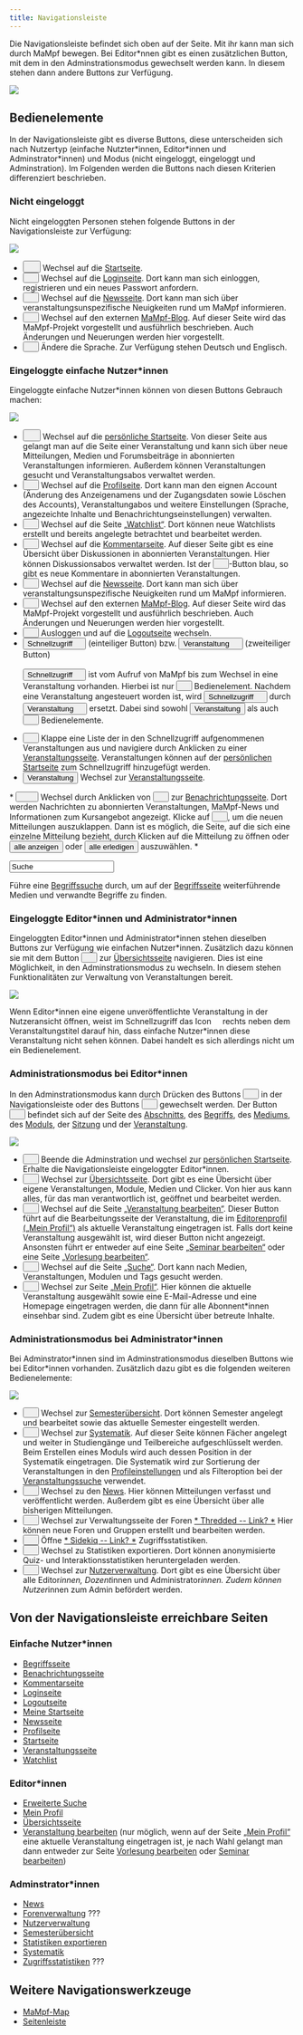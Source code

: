 ```yaml
---
title: Navigationsleiste
---
```

Die Navigationsleiste befindet sich oben auf der Seite. Mit ihr kann man sich durch MaMpf bewegen. Bei Editor\*nnen gibt es einen zusätzlichen Button, mit dem in den Adminstrationsmodus gewechselt werden kann. In diesem stehen dann andere Buttons zur Verfügung.

![](/img/Lektionen_navbar.png)

## Bedienelemente
In der Navigationsleiste gibt es diverse Buttons, diese unterscheiden sich nach Nutzertyp (einfache Nutzter\*innen, Editor\*innen und Adminstrator\*innen) und Modus (nicht eingeloggt, eingeloggt und Adminstration). Im Folgenden werden die Buttons nach diesen Kriterien differenziert beschrieben.

### Nicht eingeloggt
Nicht eingeloggten Personen stehen folgende Buttons in der Navigationsleiste zur Verfügung:

![](/img/navbar_logged_out.png)

* <button name="button"><a href="/mampf/de/mampf-pages/home-page" target="_self"><img src="https://media.githubusercontent.com/media/MaMpf-HD/mampf/docs/docs/static/img/mampf-logo.png" height="15"/></a></button> Wechsel auf die <a href="/mampf/de/mampf-pages/home-page" target="_self">Startseite</a>.
* <button name="button"><a href="/mampf/de/mampf-pages/login" target="_self"><img src="https://media.githubusercontent.com/media/MaMpf-HD/mampf/docs/docs/static/img/sign-in-alt-solid.png" height="12"/></a></button> Wechsel auf die <a href="/mampf/de/mampf-pages/login" target="_self">Loginseite</a>. Dort kann man sich einloggen, registrieren und ein neues Passwort anfordern.
* <button name="button"><a href="/mampf/de/mampf-pages/news" target="_self"><img src="https://media.githubusercontent.com/media/MaMpf-HD/mampf/docs/docs/static/img/newspaper-regular.png" height="12"/></a></button> Wechsel auf die <a href="/mampf/de/mampf-pages/news" target="_self">Newsseite</a>. Dort kann man sich über veranstaltungsunspezifische Neuigkeiten rund um MaMpf informieren.
* <button name="button"><a href="https://mampf.blog/" target="_self"><img src="https://media.githubusercontent.com/media/MaMpf-HD/mampf/docs/docs/static/img/blog-solid.png" height="12"/></a></button> Wechsel auf den externen <a href="https://mampf.blog/" target="_self">MaMpf-Blog</a>. Auf dieser Seite wird das MaMpf-Projekt vorgestellt und ausführlich beschrieben. Auch Änderungen und Neuerungen werden hier vorgestellt.
* <button name="button"><img src="https://media.githubusercontent.com/media/MaMpf-HD/mampf/docs/docs/static/img/language-solid.png" height="12"/></button> Ändere die Sprache. Zur Verfügung stehen Deutsch und Englisch.

### Eingeloggte einfache Nutzer*innen
Eingeloggte einfache Nutzer\*innen können von diesen Buttons Gebrauch machen:

![](/img/navbar_generic.png)

* <button name="button"><a href="/mampf/de/mampf-pages/my-home-page" target="_self"><img src="https://media.githubusercontent.com/media/MaMpf-HD/mampf/docs/docs/static/img/mampf-logo.png" height="15"/></a></button> Wechsel auf die <a href="/mampf/de/mampf-pages/my-home-page" target="_self">persönliche Startseite</a>. Von dieser Seite aus gelangt man auf die Seite einer Veranstaltung und kann sich über neue Mitteilungen, Medien und Forumsbeiträge in abonnierten Veranstaltungen informieren. Außerdem können Veranstaltungen gesucht und Veranstaltungsabos verwaltet werden.
* <button name="button"><a href="/mampf/de/mampf-pages/profile" target="_self"><img src="https://media.githubusercontent.com/media/MaMpf-HD/mampf/docs/docs/static/img/user-cog-solid.png" height="12"/></a></button> Wechsel auf die <a href="/mampf/de/mampf-pages/profile" target="_self">Profilseite</a>. Dort kann man den eignen Account (Änderung des Anzeigenamens und der Zugangsdaten sowie Löschen des Accounts), Veranstaltungabos und weitere Einstellungen (Sprache, angezeichte Inhalte und Benachrichtungseinstellungen) verwalten.
* <button name="button"><a href="/mampf/de/mampf-pages/watchlist" target="_self"><img src="https://media.githubusercontent.com/media/MaMpf-HD/mampf/docs/docs/static/img/list-solid.png" height="12"/></a></button> Wechsel auf die Seite <a href="/mampf/de/mampf-pages/watchlist" target="_self">„Watchlist“</a>. Dort können neue Watchlists erstellt und bereits angelegte betrachtet und bearbeitet werden.
* <button name="button"><a href="/mampf/de/mampf-pages/comments" target="_self"><img src="https://media.githubusercontent.com/media/MaMpf-HD/mampf/docs/docs/static/img/comments-regular.png" height="12"/></a></button> Wechsel auf die <a href="/mampf/de/mampf-pages/comments" target="_self">Kommentarseite</a>. Auf dieser Seite gibt es eine Übersicht über Diskussionen in abonnierten Veranstaltungen. Hier können Diskussionsabos verwaltet werden. Ist der <button name="button"><img src="https://media.githubusercontent.com/media/MaMpf-HD/mampf/docs/docs/static/img/comments-regular-blue.png" height="12"/></button>-Button blau, so gibt es neue Kommentare in abonnierten Veranstaltungen.
* <button name="button"><a href="/mampf/de/mampf-pages/news" target="_self"><img src="https://media.githubusercontent.com/media/MaMpf-HD/mampf/docs/docs/static/img/newspaper-regular.png" height="12"/></a></button> Wechsel auf die <a href="/mampf/de/mampf-pages/news" target="_self">Newsseite</a>. Dort kann man sich über veranstaltungsunspezifische Neuigkeiten rund um MaMpf informieren.
* <button name="button"><a href="https://mampf.blog/" target="_self"><img src="https://media.githubusercontent.com/media/MaMpf-HD/mampf/docs/docs/static/img/blog-solid.png" height="12"/></a></button> Wechsel auf den externen <a href="https://mampf.blog/" target="_self">MaMpf-Blog</a>. Auf dieser Seite wird das MaMpf-Projekt vorgestellt und ausführlich beschrieben. Auch Änderungen und Neuerungen werden hier vorgestellt.
* <button name="button"><a href="/mampf/de/mampf-pages/logout" target="_self"><img src="https://media.githubusercontent.com/media/MaMpf-HD/mampf/docs/docs/static/img/sign-out-alt-solid.png" height="12"/></a></button> Ausloggen und auf die <a href="/mampf/de/mampf-pages/logout" target="_self">Logoutseite</a> wechseln.
* <button name="button">Schnellzugriff <img src="https://media.githubusercontent.com/media/MaMpf-HD/mampf/docs/docs/static/img/arrow-drop-down.png" height="12"/></button>   (einteiliger Button) bzw. <button name="button">Veranstaltung <img src="https://media.githubusercontent.com/media/MaMpf-HD/mampf/docs/docs/static/img/arrow-drop-down.png" height="12"/></button> (zweiteiliger Button) <br></br>
<button name="button">Schnellzugriff <img src="https://media.githubusercontent.com/media/MaMpf-HD/mampf/docs/docs/static/img/arrow-drop-down.png" height="12"/></button> ist vom Aufruf von MaMpf bis zum Wechsel in eine Veranstaltung vorhanden. Hierbei ist nur <button name="button"><img src="https://media.githubusercontent.com/media/MaMpf-HD/mampf/docs/docs/static/img/arrow-drop-down.png" height="12"/></button> Bedienelement. Nachdem eine Veranstaltung angesteuert worden ist, wird <button name="button">Schnellzugriff <img src="https://media.githubusercontent.com/media/MaMpf-HD/mampf/docs/docs/static/img/arrow-drop-down.png" height="12"/></button> durch <button name="button">Veranstaltung <img src="https://media.githubusercontent.com/media/MaMpf-HD/mampf/docs/docs/static/img/arrow-drop-down.png" height="12"/></button> ersetzt. Dabei sind sowohl <button name="button">Veranstaltung</button> als auch <button name="button"><img src="https://media.githubusercontent.com/media/MaMpf-HD/mampf/docs/docs/static/img/arrow-drop-down.png" height="12"/></button> Bedienelemente.
<ul>
 <li> <button name="button"><img src="https://media.githubusercontent.com/media/MaMpf-HD/mampf/docs/docs/static/img/arrow-drop-down.png" height="12"/></button> Klappe eine Liste der in den Schnellzugriff aufgenommenen Veranstaltungen aus und navigiere durch Anklicken zu einer <a href="/mampf/de/mampf-pages/event-series" target="_self">Veranstaltungsseite</a>. Veranstaltungen können auf der <a href="/mampf/de/mampf-pages/my-home-page" target="_self">persönlichen Startseite</a> zum Schnellzugriff hinzugefügt werden.</li>
 <li> <a href="/mampf/de/mampf-pages/event-series" target="_self"><button name="button">Veranstaltung</button></a> Wechsel zur <a href="/mampf/de/mampf-pages/event-series" target="_self">Veranstaltungsseite</a>.</li>
</ul>
* <a href="/mampf/de/mampf-pages/notifications" target="_self"><button name="button"><img src="https://media.githubusercontent.com/media/MaMpf-HD/mampf/docs/docs/static/img/bell-regular.png" height="12"/><img src="https://media.githubusercontent.com/media/MaMpf-HD/mampf/docs/docs/static/img/arrow-drop-down.png" height="12"/></button></a> Wechsel durch Anklicken von <a href="/mampf/de/mampf-pages/notifications" target="_self"><button name="button"><img src="https://media.githubusercontent.com/media/MaMpf-HD/mampf/docs/docs/static/img/bell-regular.png" height="12"/></button></a> zur <a href="/mampf/de/mampf-pages/notifications" target="_self">Benachrichtungsseite</a>. Dort werden Nachrichten zu abonnierten Veranstaltungen, MaMpf-News und Informationen zum Kursangebot angezeigt. Klicke auf <button name="button"><img src="https://media.githubusercontent.com/media/MaMpf-HD/mampf/docs/docs/static/img/arrow-drop-down.png" height="12"/></button>, um die neuen Mitteilungen auszuklappen. Dann ist es möglich, die Seite, auf die sich eine einzelne Mitteilung bezieht, durch Klicken auf die Mitteilung zu öffnen oder <a href="/mampf/de/mampf-pages/notifications" target="_self"><button name="button">alle anzeigen</button></a> oder <button name="button">alle erledigen</button> auszuwählen.
* <form><p><label for="fname"></label><input type="text" id="fname" name="fname" value="Suche"></input></p></form> Führe eine <a href="/mampf/de/mampf-pages/search-results" target="_self">Begriffssuche</a> durch, um auf der <a href="/mampf/de/mampf-pages/tag" target="_self">Begriffsseite</a> weiterführende Medien und verwandte Begriffe zu finden.

### Eingeloggte Editor\*innen und Administrator\*innen

Eingeloggten Editor\*innen und Administrator\*innen stehen dieselben Buttons zur Verfügung wie einfachen Nutzer\*innen. Zusätzlich dazu können sie mit dem Button <a href="/mampf/de/mampf-pages/ed-overview" target="_self"><button name="button"><img src="https://media.githubusercontent.com/media/MaMpf-HD/mampf/docs/docs/static/img/tools-solid.png" height="12"/></button></a> zur <a href="/mampf/de/mampf-pages/ed-overview" target="_self">Übersichtsseite</a> navigieren. Dies ist eine Möglichkeit, in den Adminstrationsmodus zu wechseln. In diesem stehen Funktionalitäten zur Verwaltung von Veranstaltungen bereit.

![](/img/navbar_ed.png)

Wenn Editor\*innen eine eigene unveröffentlichte Veranstaltung in der Nutzeransicht öffnen, weist im Schnellzugriff das Icon <img src="https://media.githubusercontent.com/media/MaMpf-HD/mampf/docs/docs/static/img/eye-slash-solid-red.png" height="12"/> rechts neben dem Veranstaltungstitel darauf hin, dass einfache Nutzer\*innen diese Veranstaltung nicht sehen können. Dabei handelt es sich allerdings nicht um ein Bedienelement.

### Administrationsmodus bei Editor\*innen

In den Adminstrationsmodus kann durch Drücken des Buttons <button name="button"><img src="https://media.githubusercontent.com/media/MaMpf-HD/mampf/docs/docs/static/img/tools-solid.png" height="12"/></button> in der Navigationsleiste oder des Buttons <button name="button"><img src="https://media.githubusercontent.com/media/MaMpf-HD/mampf/docs/docs/static/img/edit-regular.png" height="12"/></button> gewechselt werden. Der Button <button name="button"><img src="https://media.githubusercontent.com/media/MaMpf-HD/mampf/docs/docs/static/img/edit-regular.png" height="12"/></button> befindet sich auf der Seite des [Abschnitts](section), des [Begriffs](tag), des [Mediums](medium), des [Moduls](module), der [Sitzung](session) und der [Veranstaltung](event-series.md).

![](/img/navbar_ed_ad.png)

* <a href="/mampf/de/mampf-pages/my-home-page" target="_self"><button name="button"><img src="https://media.githubusercontent.com/media/MaMpf-HD/mampf/docs/docs/static/img/mampf-logo.png" height="12"/></button></a> Beende die Adminstration und wechsel zur <a href="/mampf/de/mampf-pages/my-home-page" target="_self">persönlichen Startseite</a>. Erhalte die Navigationsleiste eingeloggter Editor*innen.
* <a href="/mampf/de/mampf-pages/ed-overview" target="_self"><button name="button"><img src="https://media.githubusercontent.com/media/MaMpf-HD/mampf/docs/docs/static/img/home-solid.png" height="12"/></button></a> Wechsel zur <a href="/mampf/de/mampf-pages/ed-overview" target="_self">Übersichtsseite</a>. Dort gibt es eine Übersicht über eigene Veranstaltungen, Module, Medien und Clicker. Von hier aus kann alles, für das man verantwortlich ist, geöffnet und bearbeitet werden.
* <a href="/mampf/de/mampf-pages/ed-edit-event-series" target="_self"><button name="button"><img src="https://media.githubusercontent.com/media/MaMpf-HD/mampf/docs/docs/static/img/chalkboard-user-solid.png" height="12"/></button></a> Wechsel auf die Seite <a href="/mampf/de/mampf-pages/ed-edit-event-series" target="_self">„Veranstaltung bearbeiten“</a>. Dieser Button führt auf die Bearbeitungsseite der Veranstaltung, die im <a href="/mampf/de/mampf-pages/ed-profile" target="_self">Editorenprofil („Mein Profil“)</a> als aktuelle Veranstaltung eingetragen ist. Falls dort keine Veranstaltung ausgewählt ist, wird dieser Button nicht angezeigt. Ansonsten führt er entweder auf eine Seite <a href="/mampf/de/mampf-pages/ed-edit-seminar" target="_self">„Seminar bearbeiten“</a> oder eine Seite <a href="/mampf/de/mampf-pages/ed-edit-lecture" target="_self">„Vorlesung bearbeiten“</a>.
* <a href="/mampf/de/mampf-pages/ed-search-extended" target="_self"><button name="button"><img src="https://media.githubusercontent.com/media/MaMpf-HD/mampf/docs/docs/static/img/magnifying-glass-solid.png" height="12"/></button></a> Wechsel auf die Seite <a href="/mampf/de/mampf-pages/ed-search-extended" target="_self">„Suche“</a>. Dort kann nach Medien, Veranstaltungen, Modulen und Tags gesucht werden.
* <a href="/mampf/de/mampf-pages/ed-profile" target="_self"><button name="button"><img src="https://media.githubusercontent.com/media/MaMpf-HD/mampf/docs/docs/static/img/user-solid.png" height="12"/></button></a>  Wechsel zur Seite <a href="/mampf/de/mampf-pages/ed-profile" target="_self">„Mein Profil“</a>. Hier können die aktuelle Veranstaltung ausgewählt sowie eine E-Mail-Adresse und eine Homepage eingetragen werden, die dann für alle Abonnent*innen einsehbar sind. Zudem gibt es eine Übersicht über betreute Inhalte.

### Administrationsmodus bei Administrator\*innen
Bei Adminstrator\*innen sind im Adminstrationsmodus dieselben Buttons wie bei Editor\*innen vorhanden. Zusätzlich dazu gibt es die folgenden weiteren Bedienelemente:

![](/img/navbar_ad_ad.png)

* <a href="/mampf/de/mampf-pages/ad-semester-overview" target="_self"><button name="button"><img src="https://media.githubusercontent.com/media/MaMpf-HD/mampf/docs/docs/static/img/calendar-alt-regular.png" height="12"/></button></a> Wechsel zur <a href="/mampf/de/mampf-pages/ad-semester-overview" target="_self">Semesterübersicht</a>. Dort können Semester angelegt und bearbeitet sowie das aktuelle Semester eingestellt werden.
* <a href="/mampf/de/mampf-pages/ad-systematics" target="_self"><button name="button"><img src="https://media.githubusercontent.com/media/MaMpf-HD/mampf/docs/docs/static/img/clipboard-list-solid.png" height="12"/></button></a> Wechsel zur <a href="/mampf/de/mampf-pages/ad-systematics" target="_self">Systematik</a>. Auf dieser Seite können Fächer angelegt und weiter in Studiengänge und Teilbereiche aufgeschlüsselt werden. Beim Erstellen eines Moduls wird auch dessen Position in der Systematik eingetragen. Die Systematik wird zur Sortierung der Veranstaltungen in den <a href="/mampf/de/mampf-pages/profile" target="_self">Profileinstellungen</a> und als Filteroption bei der <a href="/mampf/de/mampf-pages/ed-search-extended" target="_self">Veranstaltungssuche</a> verwendet.
* <a href="/mampf/de/mampf-pages/ad-news" target="_self"><button name="button"><img src="https://media.githubusercontent.com/media/MaMpf-HD/mampf/docs/docs/static/img/newspaper-regular.png" height="12"/></button></a> Wechsel zu den <a href="/mampf/de/mampf-pages/ad-news" target="_self">News</a>. Hier können Mitteilungen verfasst und veröffentlicht werden. Außerdem gibt es eine Übersicht über alle bisherigen Mitteilungen.
* <button name="button"><img src="https://media.githubusercontent.com/media/MaMpf-HD/mampf/docs/docs/static/img/comment-alt-solid.png" height="12"/></button> Wechsel zur Verwaltungsseite der Foren <a href="https://github.com/thredded/thredded" target="_self">* Thredded -- Link? *</a> Hier können neue Foren und Gruppen erstellt und bearbeiten werden.
* <button name="button"><img src="https://media.githubusercontent.com/media/MaMpf-HD/mampf/docs/docs/static/img/chart-line-solid.png" height="12"/></button> Öffne <a href="https://sidekiq.org/" target="_self">* Sidekiq -- Link? *</a> Zugriffsstatistiken.
* <button name="button"><img src="https://media.githubusercontent.com/media/MaMpf-HD/mampf/docs/docs/static/img/download-solid.png" height="12"/></button> Wechsel zu Statistiken exportieren. Dort können anonymisierte Quiz- und Interaktionsstatistiken heruntergeladen werden.
* <a href="/mampf/de/mampf-pages/ad-manage-users" target="_self"><button name="button"><img src="https://media.githubusercontent.com/media/MaMpf-HD/mampf/docs/docs/static/img/users-cog-solid-1.png" height="12"/></button></a> Wechsel zur <a href="/mampf/de/mampf-pages/ad-manage-users" target="_self">Nutzerverwaltung</a>. Dort gibt es eine Übersicht über alle Editor*innen, Dozent*innen und Administrator*innen. Zudem können Nutzer*innen zum Admin befördert werden.

## Von der Navigationsleiste erreichbare Seiten
### Einfache Nutzer\*innen
* [Begriffsseite](tag.md)
* [Benachrichtungsseite](notifications.md)
* [Kommentarseite](comments.md)
* [Loginseite](login.md)
* [Logoutseite](logout.md)
* [Meine Startseite](my-home-page.md)
* [Newsseite](news.md)
* [Profilseite](profile.md)
* [Startseite](home-page.md)
* [Veranstaltungsseite](event-series.md)
* [Watchlist](watchlist)

### Editor\*innen
* [Erweiterte Suche](ed-search-extended)
* [Mein Profil](ed-profile)
* [Übersichtsseite](ed-overview)
* [Veranstaltung bearbeiten](ed-edit-event-series) (nur möglich, wenn auf der Seite [„Mein Profil“](ed-profile) eine aktuelle Veranstaltung eingetragen ist, je nach Wahl gelangt man dann entweder zur Seite [Vorlesung bearbeiten](ed-edit-lecture) oder [Seminar bearbeiten](ed-edit-seminar))

### Adminstrator\*innen
* [News](ad-news)
* [Forenverwaltung](ad-manage-forums) ???
* [Nutzerverwaltung](ad-manage-users)
* [Semesterübersicht](ad-semester-overview)
* [Statistiken exportieren](ad-export-stats)
* [Systematik](ad-systematics)
* [Zugriffsstatistiken](ad-stats) ???

## Weitere Navigationswerkzeuge
* [MaMpf-Map](mampf-maps.md)
* [Seitenleiste](sidebar.md)
